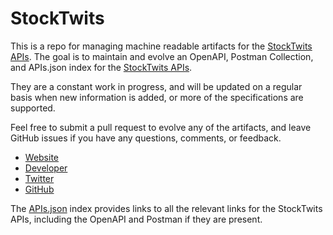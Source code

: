 # StockTwitsThis is a repo for managing machine readable artifacts for the [StockTwits APIs](http://stocktwits.com). The goal is to maintain and evolve an OpenAPI, Postman Collection, and APIs.json index for the [StockTwits APIs](http://stocktwits.com).They are a constant work in progress, and will be updated on a regular basis when new information is added, or more of the specifications are supported.Feel free to submit a pull request to evolve any of the artifacts, and leave GitHub issues if you have any questions, comments, or feedback.- [Website](http://stocktwits.com)- [Developer](http://stocktwits.com)- [Twitter](https://twitter.com/stocktwits)- [GitHub](https://github.com/stocktwits)The [APIs.json](https://github.com/api-evangelist/stocktwits/blob/master/apis.json) index provides links to all the relevant links for the StockTwits APIs, including the OpenAPI and Postman if they are present.